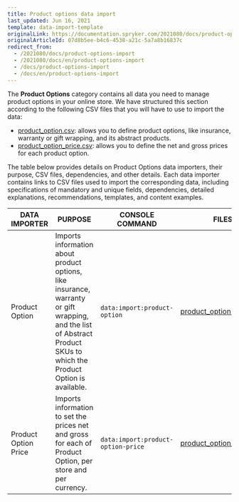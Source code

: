 ```yaml
---
title: Product options data import
last_updated: Jun 16, 2021
template: data-import-template
originalLink: https://documentation.spryker.com/2021080/docs/product-options-import
originalArticleId: 07d8b5ee-b4c6-4538-a21c-5a7a8b16837c
redirect_from:
  - /2021080/docs/product-options-import
  - /2021080/docs/en/product-options-import
  - /docs/product-options-import
  - /docs/en/product-options-import
---
```


The **Product Options** category contains all data you need to manage product options in your online store. We have structured this section according to the following CSV files that you will have to use to import the data:

* [product_option.csv](/docs/pbc/all/product-information-management/{{page.version}}/import-and-export-data/product-options/file-details-product-option.csv.html): allows you to define product options, like insurance, warranty or gift wrapping, and its abstract products.
* [product_option_price.csv](/docs/pbc/all/product-information-management/{{page.version}}/import-and-export-data/product-options/file-details-product-option-price.csv.html): allows you to define the net and gross prices for each product option.  

The table below provides details on Product Options data importers, their purpose, CSV files, dependencies, and other details. Each data importer contains links to CSV files used to import the corresponding data, including specifications of mandatory and unique fields, dependencies, detailed explanations, recommendations, templates, and content examples.

| DATA IMPORTER | PURPOSE | CONSOLE COMMAND | FILES | DEPENDENCIES |
| --- | --- | --- | --- |--- |
| Product Option | Imports information about product options, like insurance, warranty or gift wrapping, and the list of Abstract Product SKUs to which the Product Option is available. |`data:import:product-option` | [product_option.csv](/docs/scos/dev/data-import/{{page.version}}/data-import-categories/special-product-types/product-options/file-details-product-option.csv.html) |None |
| Product Option Price | Imports information to set the prices net and gross for each of Product Option, per store and per currency.  |`data:import:product-option-price` |[product_option_price.csv](/docs/pbc/all/product-information-management/{{page.version}}/import-and-export-data/product-options/file-details-product-option-price.csv.html)| [product_option.csv](/docs/pbc/all/product-information-management/{{page.version}}/import-and-export-data/product-options/file-details-product-option.csv.html) |
